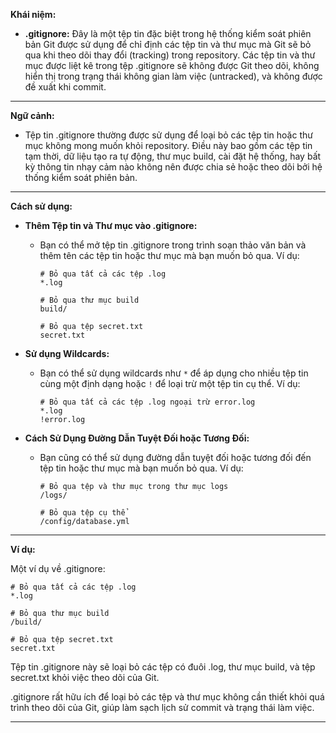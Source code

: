 **Khái niệm:**

- **.gitignore:** Đây là một tệp tin đặc biệt trong hệ thống kiểm soát phiên bản Git được sử dụng để chỉ định các tệp tin và thư mục mà Git sẽ bỏ qua khi theo dõi thay đổi (tracking) trong repository. Các tệp tin và thư mục được liệt kê trong tệp .gitignore sẽ không được Git theo dõi, không hiển thị trong trạng thái không gian làm việc (untracked), và không được đề xuất khi commit.

---

**Ngữ cảnh:**

- Tệp tin .gitignore thường được sử dụng để loại bỏ các tệp tin hoặc thư mục không mong muốn khỏi repository. Điều này bao gồm các tệp tin tạm thời, dữ liệu tạo ra tự động, thư mục build, cài đặt hệ thống, hay bất kỳ thông tin nhạy cảm nào không nên được chia sẻ hoặc theo dõi bởi hệ thống kiểm soát phiên bản.

---

**Cách sử dụng:**

- **Thêm Tệp tin và Thư mục vào .gitignore:**

  - Bạn có thể mở tệp tin .gitignore trong trình soạn thảo văn bản và thêm tên các tệp tin hoặc thư mục mà bạn muốn bỏ qua. Ví dụ:

    ```plaintext
    # Bỏ qua tất cả các tệp .log
    *.log

    # Bỏ qua thư mục build
    build/

    # Bỏ qua tệp secret.txt
    secret.txt
    ```

- **Sử dụng Wildcards:**

  - Bạn có thể sử dụng wildcards như `*` để áp dụng cho nhiều tệp tin cùng một định dạng hoặc `!` để loại trừ một tệp tin cụ thể. Ví dụ:
    ```plaintext
    # Bỏ qua tất cả các tệp .log ngoại trừ error.log
    *.log
    !error.log
    ```

- **Cách Sử Dụng Đường Dẫn Tuyệt Đối hoặc Tương Đối:**

  - Bạn cũng có thể sử dụng đường dẫn tuyệt đối hoặc tương đối đến tệp tin hoặc thư mục mà bạn muốn bỏ qua. Ví dụ:

    ```plaintext
    # Bỏ qua tệp và thư mục trong thư mục logs
    /logs/

    # Bỏ qua tệp cụ thể
    /config/database.yml
    ```

---

**Ví dụ:**

Một ví dụ về .gitignore:

```plaintext
# Bỏ qua tất cả các tệp .log
*.log

# Bỏ qua thư mục build
/build/

# Bỏ qua tệp secret.txt
secret.txt
```

Tệp tin .gitignore này sẽ loại bỏ các tệp có đuôi .log, thư mục build, và tệp secret.txt khỏi việc theo dõi của Git.

.gitignore rất hữu ích để loại bỏ các tệp và thư mục không cần thiết khỏi quá trình theo dõi của Git, giúp làm sạch lịch sử commit và trạng thái làm việc.

---

